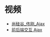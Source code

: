 



# 视频

* [尚硅谷_佟刚_Ajax](https://www.bilibili.com/video/av48353800?from=search&seid=8857909136318659704)
* [前后端交互 Ajax](https://www.bilibili.com/video/BV1EJ411x7GM/?spm_id_from=333.788.videocard.0)
